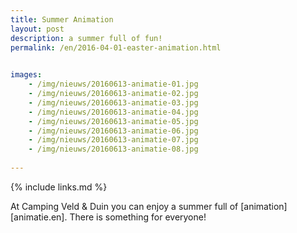 ```yaml
---
title: Summer Animation
layout: post
description: a summer full of fun!
permalink: /en/2016-04-01-easter-animation.html

    
images: 
    - /img/nieuws/20160613-animatie-01.jpg
    - /img/nieuws/20160613-animatie-02.jpg
    - /img/nieuws/20160613-animatie-03.jpg
    - /img/nieuws/20160613-animatie-04.jpg
    - /img/nieuws/20160613-animatie-05.jpg
    - /img/nieuws/20160613-animatie-06.jpg
    - /img/nieuws/20160613-animatie-07.jpg
    - /img/nieuws/20160613-animatie-08.jpg
    
---
```


{% include links.md %}

At Camping Veld & Duin you can enjoy a summer full of [animation][animatie.en]. There is something for everyone!



